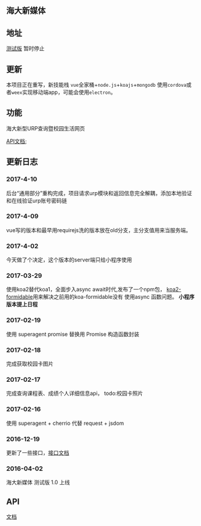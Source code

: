 ## 海大新媒体

## 地址 

[测试版](http://www.shouedu.cn) 暂时停止

## 更新

本项目正在重写，新技能栈 `vue`全家桶+`node.js`+`koajs`+`mongodb` 使用`cordova`或者`weex`实现移动端app，可能会使用`electron`。

## 功能

海大新型URP查询暨校园生活网页

[API文档](./api.md);

## 更新日志


### 2017-4-10
后台“通用部分”重构完成，项目请求urp模块和返回信息完全解耦，添加本地验证和在线验证urp账号密码链
### 2017-4-09
vue写的版本和最早用requirejs洗的版本放在old分支，主分支值用来当服务端。
### 2017-4-02
今天做了个决定，这个版本的server端只给小程序使用
### 2017-03-29
使用koa2替代koa1，全面步入async await时代,发布了一个npm包，
[koa2-formidable](https://www.npmjs.com/package/koa2-formidable)用来解决之前用的koa-formidable没有
使用async 函数问题。 **小程序版本提上日程**
### 2017-02-19
使用 superagent promise 替换用 Promise 构造函数封装
### 2017-02-18
完成获取校园卡图片
### 2017-02-17
完成查询课程表、成绩个人详细信息api，
todo:校园卡照片
### 2017-02-16
使用 superagent + cherrio 代替 request + jsdom
### 2016-12-19
更新了一些接口，[接口文档](server/api.md)
### 2016-04-02
海大新媒体 测试版 1.0 上线 

## API

[文档](/server/api.md)